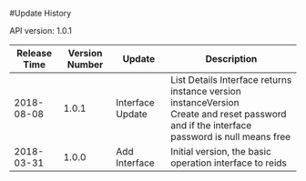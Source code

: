 #Update History

API version: 1.0.1

| Release Time   | Version Number | Update     | Description
| ---------- | ------ | -------- | ------------------------------------------------------------ |
2018-08-08 | 1.0.1 | Interface Update | List Details Interface returns instance version instanceVersion <br>Create and reset password and if the interface password is null means free |
| 2018-03-31 | 1.0.0 | Add Interface | Initial version, the basic operation interface to reids |
